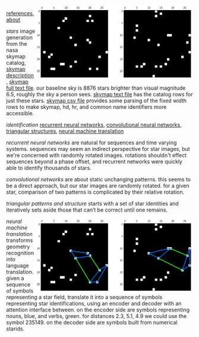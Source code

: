 <img src="docs/images/nouns and verbs level0.png" align="right" width="426" height="202"/>

[references](http://starid.org/references), [about](http://starid.org/about)

*stars* image generation from the nasa skymap catalog, [skymap description](https://drive.google.com/file/d/0B50jA_ROMYdHRjF6VUhKTkxvU0U/view?usp=sharing), [skymap full text file](https://drive.google.com/file/d/0B50jA_ROMYdHMTNoenMzYkpNdXc/view?usp=sharing). our baseline sky is 8876 stars brighter than visual magnitude 6.5, roughly the sky a person sees.  [skymap text file](https://raw.githubusercontent.com/noahhsmith/starid/master/stars/skymap.txt) has the catalog rows for just these stars. [skymap csv file](https://raw.githubusercontent.com/noahhsmith/starid/master/stars/skymap.csv) provides some parsing of the fixed width rows to make skymap, hd, hr, and common name identifiers more accessible.

*identification* [recurrent neural networks](https://github.com/noahhsmith/starid/blob/master/identification/recurrent.py), [convolutional neural networks](https://github.com/noahhsmith/starid/blob/master/identification/convolutional.py), [triangular structures](https://github.com/noahhsmith/starid/blob/master/identification/triangles.cpp), [neural machine translation](https://www.linkedin.com/pulse/star-identification-translation-noah-smith/)

*recurrent neural networks* are natural for sequences and time varying systems. sequences may seem an indirect perspective for star images, but we're concerned with randomly rotated images. rotations shouldn't effect sequences beyond a phase offset, and recurrent networks were quickly able to identify thousands of stars.

*convolutional networks* are about static unchanging patterns. this seems to be a direct approach, but our star images are randomly rotated. for a given star, comparison of two patterns is complicated by their relative rotation.

*triangular patterns and structure* starts with a set of star identities and iteratively sets aside those that can’t be correct until one remains.

<img src="docs/images/nouns and verbs.png" align="right" width="426" height="202"/>

*neural machine translation* transforms geometry recognition into language translation. given a sequence of symbols representing a star field, translate it into a sequence of symbols representing star identifications, using an encoder and decoder with an attention interface between. on the encoder side are symbols representing nouns, blue, and verbs, green. for distances 2.3, 5.1, 4.9 we could use the symbol 235149. on the decoder side are symbols built from numerical starids.
